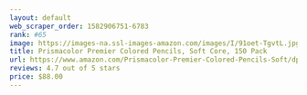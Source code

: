```yaml
---
layout: default 
﻿web_scraper_order: 1582906751-6783
rank: #65
image: https://images-na.ssl-images-amazon.com/images/I/91oet-TgvtL.jpg
title: Prismacolor Premier Colored Pencils, Soft Core, 150 Pack
url: https://www.amazon.com/Prismacolor-Premier-Colored-Pencils-Soft/dp/B005O2ZU68/ref=zg_mw_office-products_65?_encoding=UTF8&psc=1&refRID=Y9VNBM18FDP0BQYNCJ3S
reviews: 4.7 out of 5 stars
price: $88.00 
---
```

